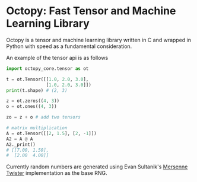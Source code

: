 # Octopy: Fast Tensor and Machine Learning Library

Octopy is a tensor and machine learning library written in C and
wrapped in Python with speed as a fundamental
consideration.

An example of the tensor api is as follows
```python
import octopy_core.tensor as ot

t = ot.Tensor([[1.0, 2.0, 3.0],
    	       [1.0, 2.0, 3.0]])
print(t.shape) # (2, 3)

z = ot.zeros((4, 3))
o = ot.ones((4, 3))

zo = z + o # add two tensors

# matrix multiplication
A = ot.Tensor([[2, 1.5], [2, -1]])
A2 = A @ A
A2._print()
# [[7.00, 1.50],
#  [2.00  4.00]]
```

Currently random numbers are generated using Evan Sultanik's [Mersenne Twister](https://github.com/ESultanik/mtwister/tree/5b9ae08dda908d800259abc722a31e3717821422) implementation as the base RNG.